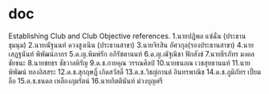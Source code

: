 # doc
Establishing Club and Club Objective references. 
1.นายปฏิพล แซ่ฉั่น (ประธานชุมนุม)
2.นายณัฐนนท์ ดวงสูงเนิน (ประธานสาขา)
3.นายจิรสิน อัศวกุล(รองประธานสาขา)
4.นายเสฏฐนันท์ พิพัฒน์ภากร
5.ด.ญ.พิมพ์รัก อภิรัชตานนท์
6.ด.ญ.ณัฐณิชา ฟักสังข์
7.นายธีรภัทร มงคลชัยชนะ
8.นายชยธร ชัชวาลหิรัญ
9.ด.ช.กายคุณ วรรณศิลป์
10.นายธนภณ เวชสุทธานนท์
11.นายพิพัฒน์ ทองอิสสระ
12.ด.ช.สุกฤษฏิ์ เกิดสวัสดิ์
13.ด.ช.วิชญ์กานต์ อินทรพาณิช
14.ด.ช.ภูมิภัทร เปี่ยมลือ
15.ด.ช.ธนดล เหลืองภุมรัตน์
16.นายกิตตินันท์  ม่วงบุญศรี


